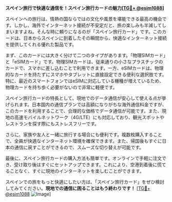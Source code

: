 **スペイン旅行で快適な通信を！スペイン旅行カードの魅力[[TG💪+ @esim1088](https://t.me/s/esim1088)]**

スペインへの旅行は、情熱の国ならではの文化や風景を堪能できる最高の機会です。しかし、海外でインターネット接続が不安定だと、旅の楽しみも半減してしまいますよね。そんな時に頼りになるのが「スペイン旅行カード」です。このカードは、日本からスペインに到着したその瞬間から、快適なインターネット接続を提供してくれる優れた製品です。

まず、このカードには大きく分けて二つのタイプがあります。「物理SIMカード」と「eSIMカード」です。物理SIMカードは、従来通りの小さなプラスチックのカードで、スマホに差し込むことで利用できます。一方、eSIMカードは、物理的なカードを持たずにスマホやタブレットに直接設定できる便利な選択肢です。特に、最近のスマートフォンではeSIMに対応している機種が増えているため、物理カードを持ち歩く必要がないので非常に軽便です。

スペイン旅行カードの特長として、現地でのデータ通信が安心して使える点が挙げられます。日本国内の通信プランでは高額になりがちな海外通信料金ですが、このカードを利用することで、合理的な価格でデータ通信が可能です。また、現地の高速モバイルネットワーク（4G/LTE）にも対応しており、観光スポットやレストランを探す際にもストレスフリーです。

さらに、家族や友人と一緒に旅行する場合にも便利です。複数枚購入することで、全員が快適なインターネット環境を確保できます。また、帰国後もすぐに日本の通信に戻すことができるので、スムーズな切り替えが可能です。

最後に、スペイン旅行カードの購入方法も簡単です。オンラインで手軽に注文でき、受け取り後はすぐにセットアップできます。これにより、空港到着後に慌てることなく、すぐに現地のインターネットを楽しむことができます。

スペインでの旅をもっと快適にしたい方は、「スペイン旅行カード」をぜひ検討してみてください。**現地での通信に困ることはもう終わりです！** [[TG💪+ @esim1088](https://t.me/s/esim1088) ![Image](https://i.postimg.cc/Y0z9fWf4/image.png)]